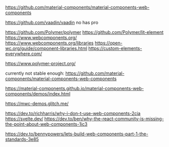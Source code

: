 https://github.com/material-components/material-components-web-components


https://github.com/vaadin/vaadin no has pro


https://github.com/Polymer/polymer
https://github.com/Polymer/lit-element
https://www.webcomponents.org/
https://www.webcomponents.org/libraries
https://open-wc.org/guide/component-libraries.html
https://custom-elements-everywhere.com/


https://www.polymer-project.org/



currently not stable enough: https://github.com/material-components/material-components-web-components


https://material-components.github.io/material-components-web-components/demos/index.html

https://mwc-demos.glitch.me/




https://dev.to/richharris/why-i-don-t-use-web-components-2cia
https://svelte.dev/
https://dev.to/ben/why-the-react-community-is-missing-the-point-about-web-components-1ic3

https://dev.to/bennypowers/lets-build-web-components-part-1-the-standards-3e85